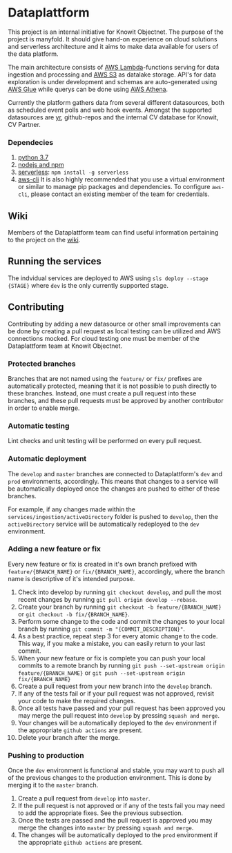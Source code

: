 # Dataplattform
This project is an internal initiative for Knowit Objectnet. The purpose of the project is manyfold. It should give hand-on experience on cloud solutions and serverless architecture and it aims to make data available for users of the data platform. 

The main architecture consists of [AWS Lambda](https://aws.amazon.com/lambda/)-functions serving for data ingestion and processing and [AWS S3](https://aws.amazon.com/s3/) as datalake storage. API's for data exploration is under development and schemas are auto-generated using [AWS Glue](https://aws.amazon.com/glue/) while querys can be done using [AWS Athena](https://aws.amazon.com/athena/).  

Currently the platform gathers data from several different datasources, both as scheduled event polls and web hook events. Amongst the supported datasources are [yr](yr.no), github-repos and the internal CV database for Knowit, CV Partner.  
### Dependecies
1. [python 3.7](https://www.python.org/downloads/)
2. [nodejs and npm](https://www.npmjs.com/get-npm)
3. [serverless](https://serverless.com/framework/docs/getting-started#install-via-npm): `npm install -g serverless`
4. [aws-cli](https://docs.aws.amazon.com/cli/latest/userguide/install-cliv2.html)
It is also highly recommended that you use a virtual environment or similar to manage pip packages and dependencies. 
To configure `aws-cli`, please contact an existing member of the team for credentials.

## Wiki
Members of the Dataplattform team can find useful information pertaining to the project on the [wiki](https://github.com/knowit/Dataplattform-issues/wiki).

## Running the services
The indvidual services are deployed to AWS using
`sls deploy --stage {STAGE}` where `dev` is the only currently supported stage.  
## Contributing
Contributing by adding a new datasource or other small improvements can be done by creating a pull request as local testing can be utilized and AWS connections mocked. For cloud testing one must be member of the Dataplattform team at Knowit Objectnet.

### Protected branches
Branches that are not named using the `feature/` or `fix/` prefixes are automatically protected, meaning that it is not possible to push directly to these branches. Instead, one must create a pull request into these branches, and these pull requests must be approved by another contributor in order to enable merge. 

### Automatic testing
Lint checks and unit testing will be performed on every pull request.

### Automatic deployment
The `develop` and `master` branches are connected to Dataplattform's `dev` and `prod` environments, accordingly. This means that changes to a service will be automatically deployed once the changes are pushed to either of these branches. 

For example, if any changes made within the `services/ingestion/activeDirectory` folder is pushed to `develop`, then the `activeDirectory` service will be automatically redeployed to the `dev` environment.

### Adding a new feature or fix
Every new feature or fix is created in it's own branch prefixed with `feature/{BRANCH_NAME}` or `fix/{BRANCH_NAME}`, accordingly, where the branch name is descriptive of it's intended purpose.

1. Check into develop by running `git checkout develop`, and pull the most recent changes by running `git pull origin develop --rebase`.
2. Create your branch by running `git checkout -b feature/{BRANCH_NAME}` or `git checkout -b fix/{BRANCH_NAME}`.
3. Perform some change to the code and commit the changes to your local branch by running `git commit -m "{COMMIT_DESCRIPTION}"`. 
4. As a best practice, repeat step 3 for every atomic change to the code. This way, if you make a mistake, you can easily return to your last commit.
5. When your new feature or fix is complete you can push your local commits to a remote branch by running `git push --set-upstream origin feature/{BRANCH_NAME}` or `git push --set-upstream origin fix/{BRANCH_NAME}`
6. Create a pull request from your new branch into the `develop` branch.
8. If any of the tests fail or if your pull request was not approved, revisit your code to make the required changes.
9. Once all tests have passed and your pull request has been approved you may merge the pull request into `develop` by pressing `squash and merge`.
10. Your changes will be automatically deployed to the `dev` environment if the appropriate `github actions` are present.
11. Delete your branch after the merge.


### Pushing to production
Once the `dev` environment is functional and stable, you may want to push all of the previous changes to the production environment. This is done by merging it to the `master` branch.

1. Create a pull request from `develop` into `master`.
2. If the pull request is not approved or if any of the tests fail you may need to add the appropriate fixes. See the previous subsection.
3. Once the tests are passed and the pull request is approved you may merge the changes into `master` by pressing `squash and merge`.
4. The changes will be automatically deployed to the `prod` environment if the appropriate `github actions` are present.



